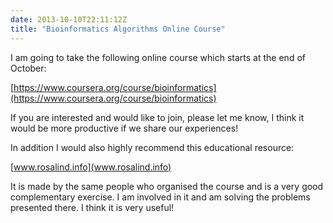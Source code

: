 ```yaml
---
date: 2013-10-10T22:11:12Z
title: "Bioinformatics Algorithms Online Course"
---
```


I am going to take the following online course which starts at the end of October:

[https://www.coursera.org/course/bioinformatics](https://www.coursera.org/course/bioinformatics)

If you are interested and would like to join, please let me know, I think it would be more productive if we share our experiences!

In addition I would also highly recommend this educational resource:

[www.rosalind.info](www.rosalind.info)

It is made by the same people who organised the course and is a very good complementary exercise. I am involved in it and am solving the problems presented there. I think it is very useful!
